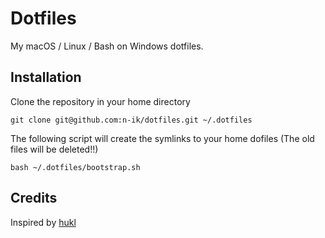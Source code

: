 #  Dotfiles
My macOS / Linux / Bash on Windows dotfiles. 

## Installation
Clone the repository in your home directory

```
git clone git@github.com:n-ik/dotfiles.git ~/.dotfiles
```

The following script will create the symlinks to your home dofiles (The old files will be deleted!!)

```
bash ~/.dotfiles/bootstrap.sh
```

## Credits
Inspired by [hukl](https://github.com/hukl/dotfiles)
